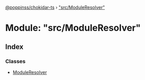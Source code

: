 [@poppinss/chokidar-ts](../README.md) › ["src/ModuleResolver"](_src_moduleresolver_.md)

# Module: "src/ModuleResolver"

## Index

### Classes

* [ModuleResolver](../classes/_src_moduleresolver_.moduleresolver.md)
